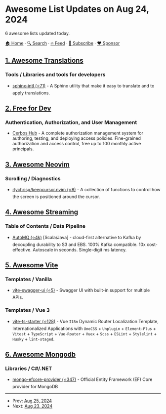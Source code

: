 # Awesome List Updates on Aug 24, 2024

6 awesome lists updated today.

[🏠 Home](/README.md) · [🔍 Search](https://www.trackawesomelist.com/search/) · [🔥 Feed](https://www.trackawesomelist.com/rss.xml) · [📮 Subscribe](https://trackawesomelist.us17.list-manage.com/subscribe?u=d2f0117aa829c83a63ec63c2f&id=36a103854c) · [❤️  Sponsor](https://github.com/sponsors/theowenyoung)



## [1. Awesome Translations](/content/mbiesiad/awesome-translations/README.md)

### Tools / Libraries and tools for developers

*   [sphinx-intl (⭐71)](https://github.com/sphinx-doc/sphinx-intl) - A Sphinx utility that make it easy to translate and to apply translations.

## [2. Free for Dev](/content/ripienaar/free-for-dev/README.md)

### Authentication, Authorization, and User Management

*   [Cerbos Hub](https://www.cerbos.dev/product-cerbos-hub) - A complete authorization management system for authoring, testing, and deploying access policies. Fine-grained authorization and access control, free up to 100 monthly active principals.

## [3. Awesome Neovim](/content/rockerBOO/awesome-neovim/README.md)

### Scrolling / Diagnostics

*   [rlychrisg/keepcursor.nvim (⭐8)](https://github.com/rlychrisg/keepcursor.nvim) - A collection of functions to control how the screen is positioned around the cursor.

## [4. Awesome Streaming](/content/manuzhang/awesome-streaming/README.md)

### Table of Contents / Data Pipeline

*   [AutoMQ (⭐4k)](https://github.com/AutoMQ/automq) \[Scala/Java] - cloud-first alternative to Kafka by decoupling durability to S3 and EBS. 100% Kafka compatible. 10x cost-effective. Autoscale in seconds. Single-digit ms latency.

## [5. Awesome Vite](/content/vitejs/awesome-vite/README.md)

### Templates / Vanilla

*   [vite-swagger-ui (⭐5)](https://github.com/lukefernandez/vite-swagger-ui) - Swagger UI with built-in support for multiple APIs.

### Templates / Vue 3

*   [vite-ts-starter (⭐128)](https://github.com/pdsuwwz/vite-ts-starter) - Vue `I18n` Dynamic Router Localization Template, Internationalized Applications with `UnoCSS` + `Unplugin` + `Element-Plus` + `Vitest` + `TypeScript` + `Vue-Router` + `Vuex` + `Scss` + `ESLint` + `Stylelint` + `Husky` + `lint-staged`.

## [6. Awesome Mongodb](/content/ramnes/awesome-mongodb/README.md)

### Libraries / C#/.NET

*   [mongo-efcore-provider (⭐347)](https://github.com/mongodb/mongo-efcore-provider) - Official Entity Framework (EF) Core provider for MongoDB

---

- Prev: [Aug 25, 2024](/content/2024/08/25/README.md)
- Next: [Aug 23, 2024](/content/2024/08/23/README.md)